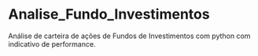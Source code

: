 # Analise_Fundo_Investimentos
Análise de carteira de ações de Fundos de Investimentos com python com indicativo de performance.
